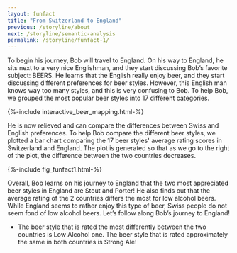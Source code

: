 ```yaml
---
layout: funfact
title: "From Switzerland to England"
previous: /storyline/about
next: /storyline/semantic-analysis
permalink: /storyline/funfact-1/
---
```


To begin his journey, Bob will travel to England. On his way to England, he sits next to a very nice Englishman, and they start discussing Bob’s favorite subject: BEERS. He learns that the English really enjoy beer, and they start discussing different preferences for beer styles. However, this English man knows way too many styles, and this is very confusing to Bob. To help Bob, we grouped the most popular beer styles into 17 different categories. 

<div> {%-include interactive_beer_mapping.html-%} </div>

He is now relieved and can compare the differences between Swiss and English preferences. To help Bob compare the different beer styles, we plotted a bar chart comparing the 17 beer styles' average rating scores in Switzerland and England. The plot is generated so that as we go to the right of the plot, the difference between the two countries decreases.

<div> {%-include fig_funfact1.html-%} </div>

Overall, Bob learns on his journey to England that the two most appreciated beer styles in England are Stout and Porter! He also finds out that the average rating of the 2 countries differs the most for low alcohol beers. While England seems to rather enjoy this type of beer, Swiss people do not seem fond of low alcohol beers. Let’s follow along Bob’s journey to England!

- The beer style that is rated the most differently between the two countries is Low Alcohol one. The beer style that is rated approximately the same in both countries is Strong Ale!